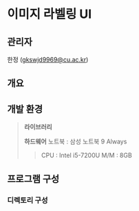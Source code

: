 ﻿# 이미지 라벨링 UI

## 관리자

한정 (gkswjd9969@cu.ac.kr)

## 개요



## 개발 환경

> **라이브러리**
> 
> **하드웨어**
> 노트북 : 삼성 노트북 9 Always
>> CPU : Intel i5-7200U
>> M/M : 8GB

## 프로그램 구성

### 디렉토리 구성